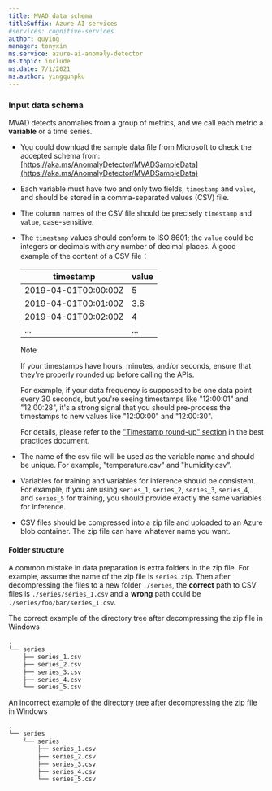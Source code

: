 ```yaml
---
title: MVAD data schema
titleSuffix: Azure AI services
#services: cognitive-services
author: quying
manager: tonyxin
ms.service: azure-ai-anomaly-detector
ms.topic: include
ms.date: 7/1/2021
ms.author: yingqunpku
---
```



### Input data schema

MVAD detects anomalies from a group of metrics, and we call each metric a **variable** or a time series.

* You could download the sample data file from Microsoft to check the accepted schema from: [https://aka.ms/AnomalyDetector/MVADSampleData](https://aka.ms/AnomalyDetector/MVADSampleData)
* Each variable must have two and only two fields, `timestamp` and `value`, and should be stored in a comma-separated values (CSV) file.
* The column names of the CSV file should be precisely `timestamp` and `value`, case-sensitive.
* The `timestamp` values should conform to ISO 8601; the `value` could be integers or decimals with any number of decimal places.
    A good example of the content of a CSV file：

    |timestamp | value|
    |-------|-------|
    |2019-04-01T00:00:00Z| 5|
    |2019-04-01T00:01:00Z| 3.6|
    |2019-04-01T00:02:00Z| 4|
    |...| ...|

    > [!NOTE]
    > If your timestamps have hours, minutes, and/or seconds, ensure that they're properly rounded up before calling the APIs.
    >
    > For example, if your data frequency is supposed to be one data point every 30 seconds, but you're seeing timestamps like "12:00:01" and "12:00:28", it's a strong signal that you should pre-process the timestamps to new values like "12:00:00" and "12:00:30".
    >
    > For details, please refer to the ["Timestamp round-up" section](../concepts/best-practices-multivariate.md#timestamp-round-up) in the best practices document.
* The name of the csv file will be used as the variable name and should be unique. For example, "temperature.csv" and "humidity.csv".
* Variables for training and variables for inference should be consistent. For example, if you are using `series_1`, `series_2`, `series_3`, `series_4`, and `series_5` for training, you should provide exactly the same variables for inference.
* CSV files should be compressed into a zip file and uploaded to an Azure blob container. The zip file can have whatever name you want.

#### Folder structure

A common mistake in data preparation is extra folders in the zip file. For example, assume the name of the zip file is `series.zip`. Then after decompressing the files to a new folder `./series`, the **correct** path to CSV files is `./series/series_1.csv` and a **wrong** path could be `./series/foo/bar/series_1.csv`.

The correct example of the directory tree after decompressing the zip file in Windows

```bash
.
└── series
    ├── series_1.csv
    ├── series_2.csv
    ├── series_3.csv
    ├── series_4.csv
    └── series_5.csv
```

An incorrect example of the directory tree after decompressing the zip file in Windows

```bash
.
└── series
    └── series
        ├── series_1.csv
        ├── series_2.csv
        ├── series_3.csv
        ├── series_4.csv
        └── series_5.csv
```
